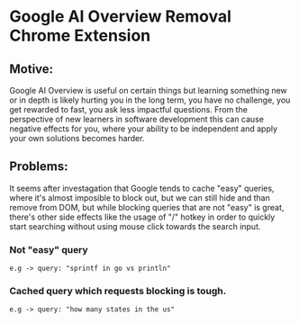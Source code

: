 # Google AI Overview Removal Chrome Extension

## Motive:
Google AI Overview is useful on certain things but learning something new or in depth is likely hurting you in the long term, you have no challenge, you get rewarded to fast, you ask less impactful questions. From the perspective of new learners in software development this can cause negative effects for you, where your ability to be independent and apply your own solutions becomes harder.

## Problems:
It seems after investagation that Google tends to cache "easy" queries, where it's almost imposible to block out, but we can still hide and than remove from DOM, but while blocking queries that are not "easy" is great, there's other side effects like the usage of "/" hotkey in order to quickly start searching without using mouse click towards the search input.

### Not "easy" query
```e.g -> query: "sprintf in go vs println"```

### Cached query which requests blocking is tough.
```e.g -> query: "how many states in the us"```
